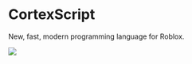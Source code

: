 # CortexScript
New, fast, modern programming language for Roblox.

![](https://cdn.discordapp.com/attachments/932346084909527090/1149695123098189855/cortexScriptPNG128.png)